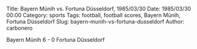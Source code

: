 Title: Bayern Münih vs. Fortuna Düsseldorf, 1985/03/30
Date: 1985/03/30 00:00
Category: sports
Tags: football, football scores, Bayern Münih, Fortuna Düsseldorf
Slug: bayern-munih-vs-fortuna-dusseldorf
Author: carbonero


Bayern Münih 6 - 0 Fortuna Düsseldorf
